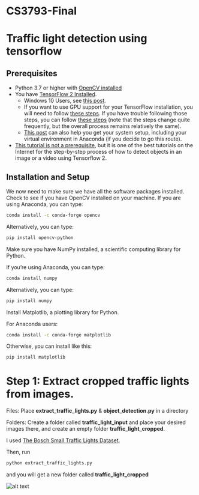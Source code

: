 # CS3793-Final

# Traffic light detection using tensorflow
## Prerequisites
- Python 3.7 or higher with [OpenCV installed](https://automaticaddison.com/how-to-set-up-anaconda-for-windows-10/)
- You have [TensorFlow 2 Installed](https://www.tensorflow.org/install).
  - Windows 10 Users, see [this post](https://automaticaddison.com/how-to-install-tensorflow-2-on-windows-10/).
  - If you want to use GPU support for your TensorFlow installation, you will need to follow [these steps](https://www.tensorflow.org/install/gpu). If you have trouble following those steps, you can follow [these steps](https://automaticaddison.com/real-time-object-recognition-using-a-webcam-and-deep-learning/#install_tf_gpu) (note   that the steps change quite frequently, but the overall process remains relatively the same).
  - [This post](https://automaticaddison.com/predict-vehicle-fuel-economy-using-a-deep-neural-network/) can also help you get your system setup, including your virtual environment in Anaconda (if you decide to go this route).
- [This tutorial is not a prerequisite](https://tensorflow-object-detection-api-tutorial.readthedocs.io/en/latest/index.html), but it is one of the best tutorials on the Internet for the step-by-step process of how to detect objects in an image or a video using Tensorflow 2.

## Installation and Setup
We now need to make sure we have all the software packages installed. Check to see if you have OpenCV installed on your machine. If you are using Anaconda, you can type:
```bash
conda install -c conda-forge opencv
```
Alternatively, you can type:
```bash
pip install opencv-python
```
Make sure you have NumPy installed, a scientific computing library for Python.

If you’re using Anaconda, you can type:
```bash
conda install numpy
```

Alternatively, you can type:
```bash
pip install numpy
```
Install Matplotlib, a plotting library for Python.

For Anaconda users:
```bash
conda install -c conda-forge matplotlib
```
Otherwise, you can install like this:
```bash
pip install matplotlib
```

# Step 1: Extract cropped traffic lights from images.

Files: Place **extract_traffic_lights.py** & **object_detection.py** in a directory

Folders: Create a folder called **traffic_light_input** and place your desired images there, and create an empty folder **traffic_light_cropped**.
 
I used [The Bosch Small Traffic Lights Dataset](https://hci.iwr.uni-heidelberg.de/content/bosch-small-traffic-lights-dataset).

Then, run
```bash
python extract_traffic_lights.py
```
and you will get a new folder called **traffic_light_cropped**

![alt text](http://url/to/img.png)
